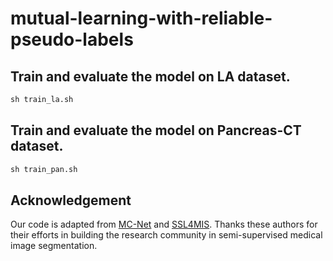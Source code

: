 # mutual-learning-with-reliable-pseudo-labels

## Train and evaluate the model on LA dataset.
```python
sh train_la.sh
```
## Train and evaluate the model on Pancreas-CT dataset.
```python
sh train_pan.sh
```

## Acknowledgement
Our code is adapted from [MC-Net](https://github.com/ycwu1997/MC-Net) and [SSL4MIS](https://github.com/HiLab-git/SSL4MIS). Thanks these authors for their efforts in building the research community in semi-supervised medical image segmentation.

